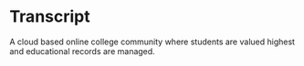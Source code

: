 # Transcript
A cloud based online college community where students are valued highest and educational records are managed.
